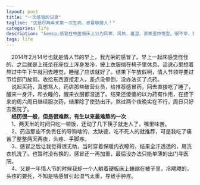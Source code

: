 ```yaml
---
layout: post
title: "一次感冒的记录"
tagline: "这是尽两年来第一次生病，感冒够磨人！"
categories: life
description: "&emsp;感冒在中医临床上分为风寒、风热、暑湿、表寒里热等型。很不幸，我属于表寒里热型，伴有重度头疼及手脚肿疼。"
tags: life 
---
```


&emsp;2014年2月14号也就是情人节的早上，我光荣的感冒了。早上一起床感觉怪怪的，之后就是上班坐在座位上浑身发冷，披上衣服缩在椅子里休息。话说心里想着熬过中午下午就回去睡觉，睡醒了应该就好了。结果下午放假啊，情人节领导要过节给部门放假。收拾东西直接走人，差点没晕倒，没办法买了点药。  
&emsp;说起买药，真想骂人，药店那些破营业员，给推荐感冒药，回去直接吃了睡了，醒来一身汗，和衣睡的，醒来衣服都湿透了。结果还傻傻的以为药有作用，在接下来的周六周日继续服次药，结果除了使劲出汗。熬过两个夜晚实在不行，周日只好去医院了。  
&emsp;**经历很一般，但是很难熬，有生以来最难熬的一次**  
&emsp;1、两天半的时间只吃一顿饭，还动了几下筷子就走人了，嘴里味苦。  
&emsp;2、药店那些不负责任的导购啥的，太缺德，吃不死人的就推荐，可是我吃了痛苦了整整两天两夜，头疼、手脚疼。  
&emsp;3、感冒之后让我觉得很无助，当时穿着保暖内衣睡的，结果全汗透透的，用洗衣机洗了。也暂时没有换的，感冒还一再加重，最后没办法只能单薄的出门寻医院。  
&emsp;4、又是一年情人节的时候我却一个人躺着硬板床上蜷缩在被子里，冷飕飕的，头疼的要死，不知是啥感冒引起湿气太重，导致手肿疼。